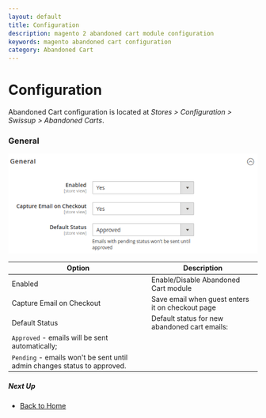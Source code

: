 ```yaml
---
layout: default
title: Configuration
description: magento 2 abandoned cart module configuration
keywords: magento abandoned cart configuration
category: Abandoned Cart
---
```


# Configuration

Abandoned Cart configuration is located at
_Stores > Configuration > Swissup > Abandoned Carts_.

### General

![General section](/images/m2/abandoned-cart/configuration/general.png)

Option                    | Description
--------------------------|-------------------------------------------
Enabled                   | Enable/Disable Abandoned Cart module
Capture Email on Checkout | Save email when guest enters it on checkout page
Default Status            | Default status for new abandoned cart emails:
| `Approved` - emails will be sent automatically;
| `Pending` - emails won't be sent until admin changes status to approved.

##### Next Up

 -  [Back to Home](/m2/extensions/abandoned-cart/)
